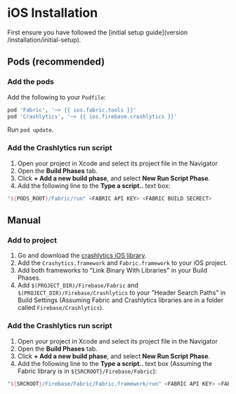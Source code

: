 # iOS Installation

First ensure you have followed the [initial setup guide](version /installation/initial-setup).

## Pods (recommended)

### Add the pods

Add the following to your `Podfile`:

```ruby
pod 'Fabric', '~> {{ ios.fabric.tools }}'
pod 'Crashlytics', '~> {{ ios.firebase.crashlytics }}'
```

Run `pod update`.

### Add the Crashlytics run script

1. Open your project in Xcode and select its project file in the Navigator
2. Open the **Build Phases** tab.
3. Click **+ Add a new build phase**, and select **New Run Script Phase**.
4. Add the following line to the **Type a script..** text box:

```groovy
"${PODS_ROOT}/Fabric/run" <FABRIC API KEY> <FABRIC BUILD SECRECT>
```

## Manual

### Add to project
1. Go and download the [crashlytics iOS library](https://fabric.io/kits/ios/crashlytics/manual-install).
2. Add the `Crashytics.framework` and `Fabric.framework` to your iOS project.
3. Add both frameworks to "Link Binary With Libraries" in your Build Phases.
4. Add `$(PROJECT_DIR)/Firebase/Fabric` and `$(PROJECT_DIR)/Firebase/Crashlytics` to your "Header Search Paths" in Build Settings (Assuming Fabric and Crashlytics libraries are in a folder called `Firebase/Crashlytics`).

### Add the Crashlytics run script

1. Open your project in Xcode and select its project file in the Navigator
2. Open the **Build Phases** tab.
3. Click **+ Add a new build phase**, and select **New Run Script Phase**.
4. Add the following line to the **Type a script..** text box (Assuming the Fabric library is in `${SRCROOT}/Firebase/Fabric`):

```groovy
"${SRCROOT}/Firebase/Fabric/Fabric.framework/run" <FABRIC API KEY> <FABRIC BUILD SECRECT>
```

